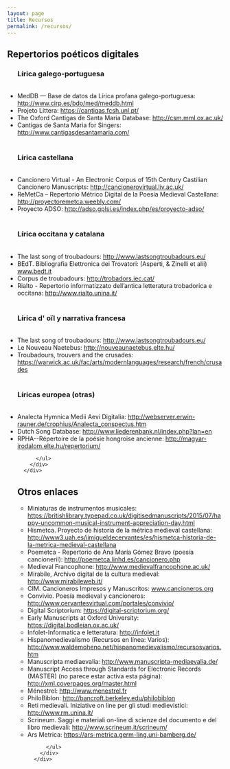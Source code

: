 ```yaml
---
layout: page
title: Recursos
permalink: /recursos/
---
```

	  

## Repertorios poéticos digitales

<div class="container mx-auto px-2 py-2">
        <div class="py-2 mb-2 prose">
          <ul>

<h3>Lírica galego-portuguesa</h3>
<br/>
<li>MedDB — Base de datos da Lírica profana galego-portuguesa: <a href="http://www.cirp.es/bdo/med/meddb.html" target="_blank">http://www.cirp.es/bdo/med/meddb.html</a></li>	
<li>Projeto Littera: <a href="https://cantigas.fcsh.unl.pt/" target="_blank">https://cantigas.fcsh.unl.pt/</a></li>	    
<li>The Oxford Cantigas de Santa Maria Database: <a href="http://csm.mml.ox.ac.uk/" target="_blank">http://csm.mml.ox.ac.uk/</a></li>
<li>Cantigas de Santa Maria for Singers: <a href="http://www.cantigasdesantamaria.com/" target="_blank">http://www.cantigasdesantamaria.com/</a></li>


<br/>
<h3>Lírica castellana</h3>
<br/>
<li>Cancionero Virtual - An Electronic Corpus of 15th Century Castilian Cancionero Manuscripts: <a href="http://cancionerovirtual.liv.ac.uk/" target="_blank">http://cancionerovirtual.liv.ac.uk/</a></li>
<li>ReMetCa – Repertorio Métrico Digital de la Poesía Medieval Castellana: <a href="http://proyectoremetca.weebly.com/index.html" target="_blank">http://proyectoremetca.weebly.com/</a></li>
<li>Proyecto ADSO: <a href="http://adso.gplsi.es/index.php/es/proyecto-adso/" target="_blank">http://adso.gplsi.es/index.php/es/proyecto-adso/</a></li>
  


<br/>
<h3>Lírica occitana y catalana</h3>
<br/>
<li>The last song of troubadours: <a href="http://www.lastsongtroubadours.eu/" target="_blank">http://www.lastsongtroubadours.eu/</a></li>
<li>BEdT. Bibliografia Elettronica dei Trovatori: (Asperti, & Zinelli et alii) <a href="http://bedt.it" target="_blank">www.bedt.it</a></li>
<li>Corpus de troubadours: <a href="http://trobadors.iec.cat/" target="_blank">http://trobadors.iec.cat/</a></li>
<li>Rialto - Repertorio informatizzato dell’antica letteratura trobadorica e occitana: <a href="http://www.rialto.unina.it/" target="_blank">http://www.rialto.unina.it/</a></li>



<br/>
<h3>Lírica d' oïl y narrativa francesa</h3>
<br/>
<li>The last song of troubadours: <a href="http://www.lastsongtroubadours.eu/" target="_blank">http://www.lastsongtroubadours.eu/</a></li>
<li>Le Nouveau Naetebus: <a href="http://nouveaunaetebus.elte.hu/" target="_blank">http://nouveaunaetebus.elte.hu/</a></li>
<li>Troubadours, trouvers and the crusades: <a href="https://warwick.ac.uk/fac/arts/modernlanguages/research/french/crusades" target="_blank">https://warwick.ac.uk/fac/arts/modernlanguages/research/french/crusades</a></li>


<br/>
<h3>Líricas europea (otras)</h3>
<br/>
<li>Analecta Hymnica Medii Aevi Digitalia: <a href="http://webserver.erwin-rauner.de/crophius/Analecta_conspectus.htm" target="_blank">http://webserver.erwin-rauner.de/crophius/Analecta_conspectus.htm</a></li>
<li>Dutch Song Database: <a href="http://www.liederenbank.nl/index.php?lan=en" target="_blank">http://www.liederenbank.nl/index.php?lan=en</a></li>
<li>RPHA--Répertoire de la poésie hongroise ancienne: <a href="http://magyar-irodalom.elte.hu/repertorium/" target="_blank">http://magyar-irodalom.elte.hu/repertorium/</a></li> 

          </ul>
        </div>
      </div>	 
	  
  
## Otros enlaces

<div class="container mx-auto px-2 py-2">
        <div class="py-2 mb-2 prose">
          <ul>

<li>Miniaturas de instrumentos musicales: <a href="https://britishlibrary.typepad.co.uk/digitisedmanuscripts/2015/07/happy-uncommon-musical-instrument-appreciation-day.html" target="_blank">https://britishlibrary.typepad.co.uk/digitisedmanuscripts/2015/07/happy-uncommon-musical-instrument-appreciation-day.html</a></li>
<li>Hismetca. Proyecto de historia de la métrica medieval castellana: <a href="http://www3.uah.es/iimigueldecervantes/es/hismetca-historia-de-la-metrica-medieval-castellana" target="_blank">http://www3.uah.es/iimigueldecervantes/es/hismetca-historia-de-la-metrica-medieval-castellana</a></li>	
<li>Poemetca - Repertorio de Ana María Gómez Bravo (poesía cancioneril): <a href="http://poemetca.linhd.es/cancionero.php" target="_blank">http://poemetca.linhd.es/cancionero.php</a></li>	
<li>Medieval Francophone: <a href="http://www.medievalfrancophone.ac.uk/" target="_blank">http://www.medievalfrancophone.ac.uk/</a></li>	
<li>Mirabile, Archivo digital de la cultura medieval: <a href="http://www.mirabileweb.it/" target="_blank">http://www.mirabileweb.it/</a></li>
<li>CIM. Cancioneros Impresos y Manuscritos: <a href="http://www.cancioneros.org" target="_blank">www.cancioneros.org</a></li>
<li>Convivio. Poesía medieval y cancioneros: <a href="http://www.cervantesvirtual.com/portales/convivio/" target="_blank">http://www.cervantesvirtual.com/portales/convivio/</a></li> 
<li>Digital Scriptorium: <a href="https://digital-scriptorium.org/" target="_blank">https://digital-scriptorium.org/</a></li> 
<li>Early Manuscripts at Oxford University: <a href="https://digital.bodleian.ox.ac.uk/" target="_blank">https://digital.bodleian.ox.ac.uk/</a></li> 
<li>Infolet-Informatica e letteratura: <a href="http://infolet.it" target="_blank">http://infolet.it</a></li> 
<li>Hispanomedievalismo (Recursos en línea: Varios): <a href="http://www.waldemoheno.net/hispanomedievalismo/recursosvarios.htm" target="_blank">http://www.waldemoheno.net/hispanomedievalismo/recursosvarios.htm</a></li> 
<li>Manuscripta mediaevalia: <a href="http://www.manuscripta-mediaevalia.de/#|4" target="_blank">http://www.manuscripta-mediaevalia.de/</a></li> 
<li>Manuscript Access through Standards for Electronic Records (MASTER) (no parece estar activa esta página): <a href="http://xml.coverpages.org/master.html" target="_blank">http://xml.coverpages.org/master.html</a></li> 
<li>Ménestrel: <a href="http://www.menestrel.fr" target="_blank">http://www.menestrel.fr</a></li>  
<li>PhiloBiblon: <a href="http://bancroft.berkeley.edu/philobiblon" target="_blank">http://bancroft.berkeley.edu/philobiblon</a></li>
<li>Reti medievali. Iniziative on line per gli studi medievistici: <a href="http://www.rm.unina.it/" target="_blank">http://www.rm.unina.it/</a></li>
<li>Scrineum. Saggi e materiali on-line di scienze del documento e del libro medievali: <a href="http://www.scrineum.it/scrineum/" target="_blank">http://www.scrineum.it/scrineum/</a></li>
<li>Ars Metrica: <a href="https://ars-metrica.germ-ling.uni-bamberg.de/" target="_blank">https://ars-metrica.germ-ling.uni-bamberg.de/</a></li>


          </ul>
        </div>
      </div>
	 